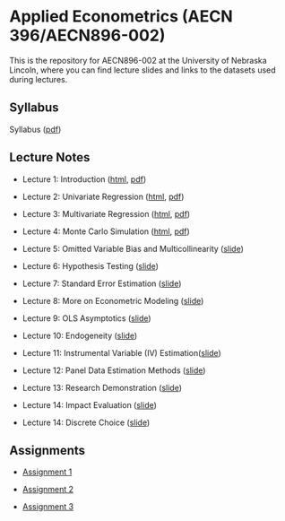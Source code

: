 
# Applied Econometrics (AECN 396/AECN896-002)

This is the repository for AECN896-002 at the University of Nebraska Lincoln, where you can find lecture slides and links to the datasets used during lectures.

## Syllabus

Syllabus ([pdf](https://tmieno2.github.io/MS-Applied-Econometrics/Syllabus/syllabus_2022.pdf))

## Lecture Notes

+ Lecture 1: Introduction ([html](https://tmieno2.github.io/MS-Applied-Econometrics/Introduction/Introduction_x.html), [pdf](https://tmieno2.github.io/MS-Applied-Econometrics/Introduction/Introduction_x.pdf))

+ Lecture 2: Univariate Regression ([html](https://tmieno2.github.io/MS-Applied-Econometrics/1_UnivariateRegression/univariate_regression_x.html), [pdf](https://tmieno2.github.io/MS-Applied-Econometrics/1_UnivariateRegression/univariate_regression_x.pdf))

+ Lecture 3: Multivariate Regression ([html](https://tmieno2.github.io/MS-Applied-Econometrics/2_MultivariateRegression/multivariate_regression_x.html), [pdf](https://tmieno2.github.io/MS-Applied-Econometrics/2_MultivariateRegression/multivariate_regression_x.pdf))

+ Lecture 4: Monte Carlo Simulation ([html](https://tmieno2.github.io/MS-Applied-Econometrics/3_MonteCarloSimulation/MC_x.html), [pdf](https://tmieno2.github.io/MS-Applied-Econometrics/3_MonteCarloSimulation/MC_x.pdf))

+ Lecture 5: Omitted Variable Bias and Multicollinearity ([slide](https://tmieno2.github.io/MS-Applied-Econometrics/OmittedVariableMulticollinear/OmittedMulticollinear_x.html))

+ Lecture 6: Hypothesis Testing ([slide](https://tmieno2.github.io/MS-Applied-Econometrics/Testing/testing_x.html))

+ Lecture 7: Standard Error Estimation ([slide](https://tmieno2.github.io/MS-Applied-Econometrics/StandardErrorEstimation/se_estimation_x.html))

+ Lecture 8: More on Econometric Modeling ([slide](https://tmieno2.github.io/MS-Applied-Econometrics/EconometricModel/modeling_x.html))

+ Lecture 9: OLS Asymptotics ([slide](https://tmieno2.github.io/MS-Applied-Econometrics/Asymptotics/asymptotics_x.html))

+ Lecture 10: Endogeneity ([slide](https://tmieno2.github.io/MS-Applied-Econometrics/Endogeneity/endogeneity_x.html))

+ Lecture 11: Instrumental Variable (IV) Estimation([slide](https://tmieno2.github.io/MS-Applied-Econometrics/InstrumentalVariable/iv_x.html))

+ Lecture 12: Panel Data Estimation Methods ([slide](https://tmieno2.github.io/MS-Applied-Econometrics/Panel/panel_x.html))

+ Lecture 13: Research Demonstration ([slide](https://tmieno2.github.io/MS-Applied-Econometrics/Demonstration/demonstration_x.html))

+ Lecture 14: Impact Evaluation ([slide](https://tmieno2.github.io/MS-Applied-Econometrics/ImpactEvaluation/impact_evaluation_x.html))

+ Lecture 14: Discrete Choice ([slide](https://tmieno2.github.io/MS-Applied-Econometrics/DiscreteChoice/discrete_choice_x.html))

## Assignments

+ [Assignment 1](https://www.dropbox.com/sh/8q8twk1gph0qts0/AADYc4cWzYJCArWUtNZmPNsva?dl=0)

+ [Assignment 2](https://www.dropbox.com/sh/f8f9tdqla719qxw/AACZ8YjVFOC6H8Eck4-rRs1ta?dl=0)

+ [Assignment 3](https://www.dropbox.com/sh/ms57jt2c0dqq2zu/AADzY7dTQeh6AhciFELgkL43a?dl=0)
